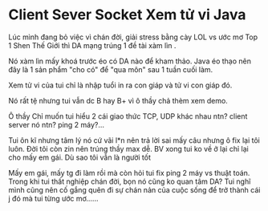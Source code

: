 # Client Sever Socket Xem tử vi Java

Lúc mình đang bỏ việc vì chán đời, giải stress bằng cày LOL vs ước mơ Top 1 Shen Thế Giới thì DA mạng trúng 1 đề tài xàm lìn .

Nó xàm lìn mấy khoá trước éo có DA nào để kham thảo.
Java éo thạo nên đây là 1 sản phẩm "cho có" để "qua môn" sau 1 tuần cuối làm.

Xem tử vi của tui chỉ là nhập tuổi in ra con giáp và tử vi con giáp đó. 

Nó rất tệ nhưng tui vẫn dc B hay B+ vì ô thầy chả thèm xem demo. 

Ô thầy Chỉ muốn tui hiểu 2 cái giao thức TCP, UDP khác nhau ntn? client server nó ntn? ping 2 máy?...

Tui ôn kĩ nhưng tâm lý nó cứ vãi l*n nên trả lời sai mấy câu nhưng ô fix lại tôi luôn. 
Đời tôi còn zin nên trúng thầy max dễ. 
BV xong tui ko về ở lại chỉ lại cho mấy em gái. Dù sao tôi vẫn là người tốt

Mấy em gái, mấy tg đi làm rồi mà còn hỏi tui fix ping 2 máy vs thuật toán. Trong khi tui thất nghiệp chán đời, bọn nó cũng ko quan tâm DA? 
Tui nghĩ mình cũng nên cố gắng quên đi sự chán nản của cuộc sống để trở thành cái j đó mà tui từng ước mơ......
